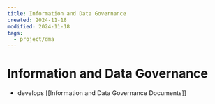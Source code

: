```yaml
---
title: Information and Data Governance
created: 2024-11-18
modified: 2024-11-18
tags:
  - project/dma
---
```

# Information and Data Governance
- develops [[Information and Data Governance Documents]]